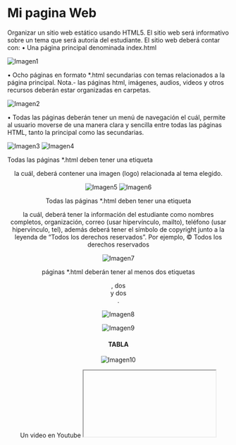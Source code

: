 # Mi pagina Web

Organizar un sitio web estático usando HTML5. El sitio web será informativo sobre un tema que será autoría del estudiante. El sitio web deberá contar con:   • Una página principal denominada index.html   

![Imagen1](https://user-images.githubusercontent.com/49033433/116831183-6b04d680-ab73-11eb-9b49-e70eb2a7b81b.jpg)

•	Ocho páginas en formato *.html secundarias con temas relacionados a la página principal. Nota.- las páginas html, imágenes, audios, videos y otros recursos deberán estar organizadas en carpetas.   

![Imagen2](https://user-images.githubusercontent.com/49033433/116831348-5117c380-ab74-11eb-9c8d-9a1d67e31713.jpg)

•	Todas las páginas deberán tener un menú de navegación el cuál, permite al usuario moverse de una manera clara y sencilla entre todas las páginas HTML, tanto la principal como las secundarias.   

![Imagen3](https://user-images.githubusercontent.com/49033433/116831331-275e9c80-ab74-11eb-9ff0-5692376ceffb.jpg)
![Imagen4](https://user-images.githubusercontent.com/49033433/116831329-26c60600-ab74-11eb-8651-80e09b417f9f.jpg)

Todas las páginas *.html deben tener una etiqueta <header> la cuál, deberá contener una imagen (logo) relacionada al tema elegido.   

![Imagen5](https://user-images.githubusercontent.com/49033433/116831390-a94ec580-ab74-11eb-8e62-095d80e2b973.jpg)
![Imagen6](https://user-images.githubusercontent.com/49033433/116831394-abb11f80-ab74-11eb-8688-5dfb1c4ac427.jpg)

Todas las páginas *.html deben tener una etiqueta <footer> la cuál, deberá tener la información del estudiante como nombres completos, organización, correo (usar hipervínculo, mailto), teléfono (usar hipervínculo, tel), además deberá tener el símbolo de copyright junto a la leyenda de “Todos los derechos reservados”. Por ejemplo, © Todos los derechos reservados  

![Imagen7](https://user-images.githubusercontent.com/49033433/116831432-fc287d00-ab74-11eb-9fff-dc2acdc49b82.jpg)

páginas *.html deberán tener al menos dos etiquetas <section>, dos <article> y dos <aside>.  
  
![Imagen8](https://user-images.githubusercontent.com/49033433/116831449-16faf180-ab75-11eb-8671-f52c228a73d2.png)

![Imagen9](https://user-images.githubusercontent.com/49033433/116831452-195d4b80-ab75-11eb-9414-58d1ccd33a2b.png)

# TABLA

![Imagen10](https://user-images.githubusercontent.com/49033433/116831492-575a6f80-ab75-11eb-9bdb-875a46f07678.jpg)

Un video en Youtube <iframe>.
  
![Imagen12](https://user-images.githubusercontent.com/49033433/116831565-d354b780-ab75-11eb-83ea-ebcd5a638506.jpg)
![Imagen11](https://user-images.githubusercontent.com/49033433/116831566-d3ed4e00-ab75-11eb-9481-03d35b4b245d.jpg)

Un video con etiqueta <video>.

![Imagen13](https://user-images.githubusercontent.com/49033433/116831601-072fdd00-ab76-11eb-9696-e3b2b315da64.jpg)
![Imagen14](https://user-images.githubusercontent.com/49033433/116831602-08f9a080-ab76-11eb-8b19-72bf3ce64b53.jpg)

Un audio con la etiqueta <audio>.  
  
![Imagen15](https://user-images.githubusercontent.com/49033433/116831638-35152180-ab76-11eb-88e7-b9a7c0c33ee4.jpg)
![Imagen16](https://user-images.githubusercontent.com/49033433/116831640-36464e80-ab76-11eb-8bdd-91421aca0dc1.jpg)

Manejar listas ordenadas o desordenadas con al menos cinco ítems.  

![Imagen17](https://user-images.githubusercontent.com/49033433/116831692-74dc0900-ab76-11eb-92d3-60553ac7dfeb.jpg)
![Imagen18](https://user-images.githubusercontent.com/49033433/116831695-773e6300-ab76-11eb-8fe2-e7d3ae48bfb5.jpg)

Tener al menos cinco etiquetas de texto que se encuentran en la figura 116 del texto guía de la asignatura

![Imagen19](https://user-images.githubusercontent.com/49033433/116831743-bec4ef00-ab76-11eb-8af9-789d8c781885.jpg)
# Imagenes en una carpeta
![Imagen20](https://user-images.githubusercontent.com/49033433/116831779-f469d800-ab76-11eb-938d-3e1d508506e7.jpg)
# DISEÑO CSS

![Imagen21](https://user-images.githubusercontent.com/49033433/116831814-43177200-ab77-11eb-81ad-166d39fa4371.jpg)

Se pide utilizar, en al menos una página HTML, un diseño a dos columnas con cabecera y pie de página, como el que se muestra en la Figura 2. Así, como también se recomienda utilizar, en al menos una página HTML, un diseño a tres columnas con cabecera y pie de página como se muestra en la Figura 3. En ambos casos se pide tomar como base la pagina home.  

![Imagen22](https://user-images.githubusercontent.com/49033433/116831839-5f1b1380-ab77-11eb-843a-e5f145cb3199.jpg)
![Imagen23](https://user-images.githubusercontent.com/49033433/116831845-65a98b00-ab77-11eb-8a89-35c7eaaeaeed.jpg)
